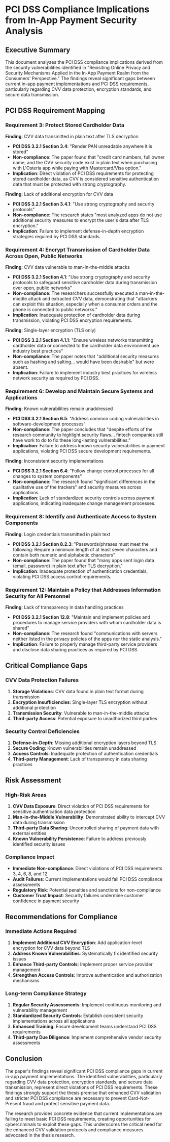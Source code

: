# PCI DSS Compliance Implications from In-App Payment Security Analysis

## Executive Summary

This document analyzes the PCI DSS compliance implications derived from the security vulnerabilities identified in "Revisiting Online Privacy and Security Mechanisms Applied in the In-App Payment Realm from the Consumers' Perspective." The findings reveal significant gaps between current in-app payment implementations and PCI DSS requirements, particularly regarding CVV data protection, encryption standards, and secure data transmission.

## PCI DSS Requirement Mapping

### Requirement 3: Protect Stored Cardholder Data

**Finding**: CVV data transmitted in plain text after TLS decryption
- **PCI DSS 3.2.1 Section 3.4**: "Render PAN unreadable anywhere it is stored"
- **Non-compliance**: The paper found that "credit card numbers, full owner name, and the CVV security code exist in plain text when purchasing with L'Osteria app while paying with Mastercard/Visa option."
- **Implication**: Direct violation of PCI DSS requirements for protecting stored cardholder data, as CVV is considered sensitive authentication data that must be protected with strong cryptography.

**Finding**: Lack of additional encryption for CVV data
- **PCI DSS 3.2.1 Section 3.4.1**: "Use strong cryptography and security protocols"
- **Non-compliance**: The research states "most analyzed apps do not use additional security measures to encrypt the user's data after TLS encryption."
- **Implication**: Failure to implement defense-in-depth encryption strategies required by PCI DSS standards.

### Requirement 4: Encrypt Transmission of Cardholder Data Across Open, Public Networks

**Finding**: CVV data vulnerable to man-in-the-middle attacks
- **PCI DSS 3.2.1 Section 4.1**: "Use strong cryptography and security protocols to safeguard sensitive cardholder data during transmission over open, public networks"
- **Non-compliance**: The researchers successfully executed a man-in-the-middle attack and extracted CVV data, demonstrating that "attackers can exploit this situation, especially when a consumer orders and the phone is connected to public networks."
- **Implication**: Inadequate protection of cardholder data during transmission, violating PCI DSS encryption requirements.

**Finding**: Single-layer encryption (TLS only)
- **PCI DSS 3.2.1 Section 4.1.1**: "Ensure wireless networks transmitting cardholder data or connected to the cardholder data environment use industry best practices"
- **Non-compliance**: The paper notes that "additional security measures such as hashing and salting... would have been desirable" but were absent.
- **Implication**: Failure to implement industry best practices for wireless network security as required by PCI DSS.

### Requirement 6: Develop and Maintain Secure Systems and Applications

**Finding**: Known vulnerabilities remain unaddressed
- **PCI DSS 3.2.1 Section 6.5**: "Address common coding vulnerabilities in software-development processes"
- **Non-compliance**: The paper concludes that "despite efforts of the research community to highlight security flaws... fintech companies still have work to do to fix these long-lasting vulnerabilities."
- **Implication**: Failure to address known security vulnerabilities in payment applications, violating PCI DSS secure development requirements.

**Finding**: Inconsistent security implementations
- **PCI DSS 3.2.1 Section 6.4**: "Follow change control processes for all changes to system components"
- **Non-compliance**: The research found "significant differences in the qualitative use of the trackers" and security measures across applications.
- **Implication**: Lack of standardized security controls across payment applications, indicating inadequate change management processes.

### Requirement 8: Identify and Authenticate Access to System Components

**Finding**: Login credentials transmitted in plain text
- **PCI DSS 3.2.1 Section 8.2.3**: "Passwords/phrases must meet the following: Require a minimum length of at least seven characters and contain both numeric and alphabetic characters"
- **Non-compliance**: The paper found that "many apps sent login data (email, password) in plain text after TLS decryption."
- **Implication**: Inadequate protection of authentication credentials, violating PCI DSS access control requirements.

### Requirement 12: Maintain a Policy that Addresses Information Security for All Personnel

**Finding**: Lack of transparency in data handling practices
- **PCI DSS 3.2.1 Section 12.8**: "Maintain and implement policies and procedures to manage service providers with whom cardholder data is shared"
- **Non-compliance**: The research found "communications with servers neither listed in the privacy policies of the apps nor the static analysis."
- **Implication**: Failure to properly manage third-party service providers and disclose data sharing practices as required by PCI DSS.

## Critical Compliance Gaps

### CVV Data Protection Failures

1. **Storage Violations**: CVV data found in plain text format during transmission
2. **Encryption Insufficiencies**: Single-layer TLS encryption without additional protection
3. **Transmission Security**: Vulnerable to man-in-the-middle attacks
4. **Third-party Access**: Potential exposure to unauthorized third parties

### Security Control Deficiencies

1. **Defense-in-Depth**: Missing additional encryption layers beyond TLS
2. **Secure Coding**: Known vulnerabilities remain unaddressed
3. **Access Controls**: Inadequate protection of authentication credentials
4. **Third-party Management**: Lack of transparency in data sharing practices

## Risk Assessment

### High-Risk Areas

1. **CVV Data Exposure**: Direct violation of PCI DSS requirements for sensitive authentication data protection
2. **Man-in-the-Middle Vulnerability**: Demonstrated ability to intercept CVV data during transmission
3. **Third-party Data Sharing**: Uncontrolled sharing of payment data with external entities
4. **Known Vulnerability Persistence**: Failure to address previously identified security issues

### Compliance Impact

- **Immediate Non-compliance**: Direct violations of PCI DSS requirements 3, 4, 6, 8, and 12
- **Audit Failures**: Current implementations would fail PCI DSS compliance assessments
- **Regulatory Risk**: Potential penalties and sanctions for non-compliance
- **Customer Trust Impact**: Security failures undermine customer confidence in payment security

## Recommendations for Compliance

### Immediate Actions Required

1. **Implement Additional CVV Encryption**: Add application-level encryption for CVV data beyond TLS
2. **Address Known Vulnerabilities**: Systematically fix identified security issues
3. **Enhance Third-party Controls**: Implement proper service provider management
4. **Strengthen Access Controls**: Improve authentication and authorization mechanisms

### Long-term Compliance Strategy

1. **Regular Security Assessments**: Implement continuous monitoring and vulnerability management
2. **Standardized Security Controls**: Establish consistent security implementations across all applications
3. **Enhanced Training**: Ensure development teams understand PCI DSS requirements
4. **Third-party Due Diligence**: Implement comprehensive vendor security assessments

## Conclusion

The paper's findings reveal significant PCI DSS compliance gaps in current in-app payment implementations. The identified vulnerabilities, particularly regarding CVV data protection, encryption standards, and secure data transmission, represent direct violations of PCI DSS requirements. These findings strongly support the thesis premise that enhanced CVV validation and stricter PCI DSS compliance are necessary to prevent Card-Not-Present fraud and protect sensitive payment data.

The research provides concrete evidence that current implementations are failing to meet basic PCI DSS requirements, creating opportunities for cybercriminals to exploit these gaps. This underscores the critical need for the enhanced CVV validation protocols and compliance measures advocated in the thesis research.